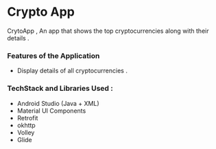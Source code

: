 
# Crypto App

CrytoApp , An app that shows the top cryptocurrencies along with their details .


### Features of the Application

* Display details of all cryptocurrencies .

### TechStack and Libraries Used :

* Android Studio (Java + XML)
* Material UI Components
* Retrofit
* okhttp
* Volley
* Glide
    
    
